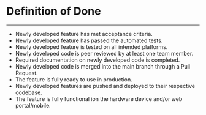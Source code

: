 # Definition of Done
***
- Newly developed feature has met acceptance criteria.
- Newly developed feature has passed the automated tests.
- Newly developed feature is tested on all intended platforms.
- Newly developed code is peer reviewed by at least one team member.
- Required documentation on newly developed code is completed.
- Newly developed code is merged into the main branch through a Pull Request.
- The feature is fully ready to use in production.
- Newly developed features are pushed and deployed to their respective codebase.
- The feature is fully functional ion the hardware device and/or web portal/mobile.
